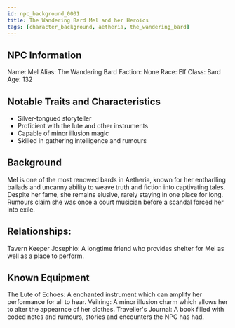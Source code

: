 ```yaml
---
id: npc_background_0001
title: The Wandering Bard Mel and her Heroics
tags: [character_background, aetheria, the_wandering_bard]
---
```


## NPC Information

Name: Mel
Alias: The Wandering Bard
Faction: None
Race: Elf
Class: Bard
Age: 132

## Notable Traits and Characteristics

- Silver-tongued storyteller
- Proficient with the lute and other instruments
- Capable of minor illusion magic
- Skilled in gathering intelligence and rumours

## Background

Mel is one of the most renowed bards in Aetheria, known for her entharlling ballads and uncanny ability to weave truth and fiction into captivating tales.
Despite her fame, she remains elusive, rarely staying in one place for long. Rumours claim she was once a court musician before a scandal forced her into exile.

## Relationships:

Tavern Keeper Josephio: A longtime friend who provides shelter for Mel as well as a place to perform.

## Known Equipment

The Lute of Echoes: A enchanted instrument which can amplify her performance for all to hear.
Veilring: A minor illusion charm which allows her to alter the appearnce of her clothes.
Traveller's Journal: A book filled with coded notes and rumours, stories and encounters the NPC has had.
